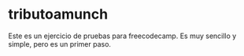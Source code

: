 # tributoamunch

Este es un ejercicio de pruebas para freecodecamp. Es muy sencillo y simple, pero es un primer paso.
